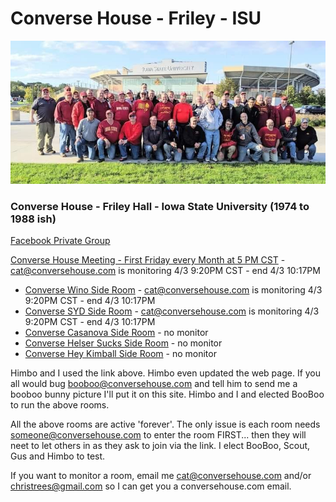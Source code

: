 # Converse House - Friley - ISU
![images/ConverseHouse2019](./images/ConverseHouse2019.jpg)

### Converse House - Friley Hall - Iowa State University (1974 to 1988 ish)

[Facebook Private Group](https://www.facebook.com/groups/90560379326)

[Converse House Meeting - First Friday every Month at 5 PM CST](https://meet.google.com/efv-bzzx-pqa) - cat@conversehouse.com is monitoring 4/3 9:20PM CST - end 4/3 10:17PM

- [Converse Wino Side Room](https://meet.google.com/mwv-rqcn-zpo) - cat@conversehouse.com is monitoring 4/3 9:20PM CST - end 4/3 10:17PM
- [Converse SYD Side Room](https://meet.google.com/xfz-ccbf-bst) - cat@conversehouse.com is monitoring 4/3 9:20PM CST - end 4/3 10:17PM
- [Converse Casanova Side Room](https://meet.google.com/fut-vyth-gvn) - no monitor
- [Converse Helser Sucks Side Room](https://meet.google.com/ejn-bqcf-bnv) - no monitor
- [Converse Hey Kimball Side Room](https://meet.google.com/dqx-daam-epj) - no monitor

Himbo and I used the link above.  Himbo even updated the web page.  If you all would bug booboo@conversehouse.com and tell him to send me a booboo bunny picture I'll put it on this site.  Himbo and I and elected BooBoo to run the above rooms.

All the above rooms are active 'forever'.  The only issue is each room needs someone@conversehouse.com to enter the room FIRST... then they will neet to let others in as they ask to join via the link.  I elect BooBoo, Scout, Gus and Himbo to test.

If you want to monitor a room, email me cat@conversehouse.com and/or christrees@gmail.com so I can get you a conversehouse.com email.

<!-- https://docs.google.com/spreadsheets/d/1NTEQ1UdXy6wQKE9g0B5103gNagsG2b1LZgD4TrocEcs/edit#gid=998356282 -->
